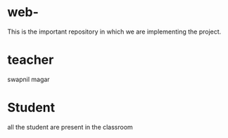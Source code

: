 # web-
This is the important repository in which we are implementing the project.
 # teacher 
 swapnil magar
 # Student
all the student are present in the classroom
